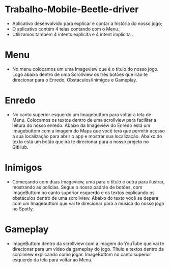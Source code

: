 # Trabalho-Mobile-Beetle-driver

- Aplicativo desenvolvido para explicar e contar a história do nosso jogo;
- O aplicativo contém 4 telas contando com o Menu.;
- Utilizamos também 4 intents explicita e 4 intent implicita .

# Menu

- No menu colocamos um uma Imageview que é o título do nosso jogo. Logo abaixo dentro de uma Scrollview os três botões que irão te direcionar para o Enredo, Obstáculos/Inimigos e Gameplay.

# Enredo

- No canto superior esquerdo um Imagebuttom para voltar a tela de Menu. Colocamos os textos dentro de uma scrollview para facilitar a leitura do nosso enredo. Abaixo da Imageview do Enredo está um Imagebuttom com a imagem do Maps que você terá que permitir acesso a sua localização para abrir o app e mostrar sua localização. Abaixo do texto está um botão que irá te direcionar para o nosso projeto no GitHub. 

# Inimigos

- Começando com duas Imageview, uma para o título e outra para ilustrar, mostrando as polícias. Segue o nosso padrão de botões, com ImageButtom no canto superior esquerdo e os textos explicando os obstáculos dentro de uma scrollview. Abaixo do texto você se depara com um Imagebuttom que vai te direcionar para a musica do nosso jogo no Spotfy.

# Gameplay

- ImageButtom dentro da scrollview com a imagem do YouTube que vai te direcionar para um vídeo da gameplay do jogo. Título e textos dentro da scrollview explicando como jogar. ImageButtom no canto superior esquerdo da tela para voltar ao Menu.
